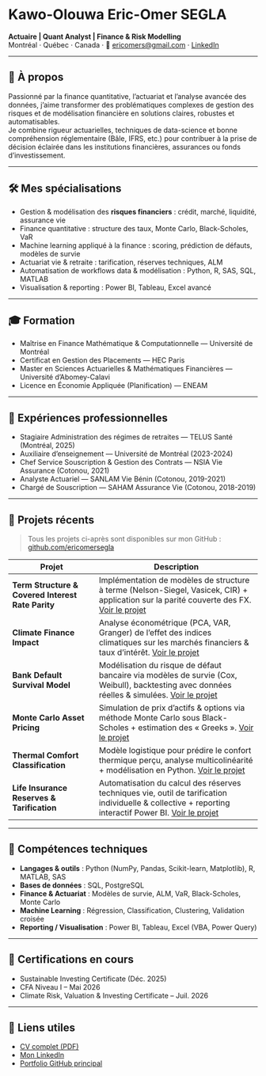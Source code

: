 # Kawo-Olouwa Eric-Omer SEGLA  
**Actuaire | Quant Analyst | Finance & Risk Modelling**  
Montréal · Québec · Canada · 📧 [ericomers@gmail.com](mailto:ericomers@gmail.com) · [LinkedIn](https://www.linkedin.com/in/kawo-olouwa-eric-omer-segla-3592a6183)

---

## 👋 À propos  
Passionné par la finance quantitative, l’actuariat et l’analyse avancée des données, j’aime transformer des problématiques complexes de gestion des risques et de modélisation financière en solutions claires, robustes et automatisables.  
Je combine rigueur actuarielles, techniques de data-science et bonne compréhension réglementaire (Bâle, IFRS, etc.) pour contribuer à la prise de décision éclairée dans les institutions financières, assurances ou fonds d’investissement.

---

## 🛠️ Mes spécialisations  
- Gestion & modélisation des **risques financiers** : crédit, marché, liquidité, assurance vie  
- Finance quantitative : structure des taux, Monte Carlo, Black-Scholes, VaR  
- Machine learning appliqué à la finance : scoring, prédiction de défauts, modèles de survie  
- Actuariat vie & retraite : tarification, réserves techniques, ALM  
- Automatisation de workflows data & modélisation : Python, R, SAS, SQL, MATLAB  
- Visualisation & reporting : Power BI, Tableau, Excel avancé  

---

## 🎓 Formation  
- Maîtrise en Finance Mathématique & Computationnelle — Université de Montréal  
- Certificat en Gestion des Placements — HEC Paris  
- Master en Sciences Actuarielles & Mathématiques Financières — Université d’Abomey-Calavi  
- Licence en Économie Appliquée (Planification) — ENEAM  

---

## 💼 Expériences professionnelles  
- Stagiaire Administration des régimes de retraites — TELUS Santé (Montréal, 2025)  
- Auxiliaire d’enseignement — Université de Montréal (2023-2024)  
- Chef Service Souscription & Gestion des Contrats — NSIA Vie Assurance (Cotonou, 2021)  
- Analyste Actuariel — SANLAM Vie Bénin (Cotonou, 2019-2021)  
- Chargé de Souscription — SAHAM Assurance Vie (Cotonou, 2018-2019)  

---

## 📂 Projets récents  
> Tous les projets ci-après sont disponibles sur mon GitHub : [github.com/ericomersegla](https://github.com/ericomersegla)

| Projet | Description |
|--------|------------|
| **Term Structure & Covered Interest Rate Parity** | Implémentation de modèles de structure à terme (Nelson-Siegel, Vasicek, CIR) + application sur la parité couverte des FX. [Voir le projet](https://github.com/ericomersegla/term-structure-model) |
| **Climate Finance Impact** | Analyse économétrique (PCA, VAR, Granger) de l’effet des indices climatiques sur les marchés financiers & taux d’intérêt. [Voir le projet](https://github.com/ericomersegla/climate-finance-impact) |
| **Bank Default Survival Model** | Modélisation du risque de défaut bancaire via modèles de survie (Cox, Weibull), backtesting avec données réelles & simulées. [Voir le projet](https://github.com/ericomersegla/bank-default-survival-model) |
| **Monte Carlo Asset Pricing** | Simulation de prix d’actifs & options via méthode Monte Carlo sous Black-Scholes + estimation des « Greeks ». [Voir le projet](https://github.com/ericomersegla/montecarlo-asset-pricing) |
| **Thermal Comfort Classification** | Modèle logistique pour prédire le confort thermique perçu, analyse multicolinéarité + modélisation en Python. [Voir le projet](https://github.com/ericomersegla/thermal-comfort-logit) |
| **Life Insurance Reserves & Tarification** | Automatisation du calcul des réserves techniques vie, outil de tarification individuelle & collective + reporting interactif Power BI. [Voir le projet](https://github.com/ericomersegla/life-insurance-reserves) |

---

## 📌 Compétences techniques  
- **Langages & outils** : Python (NumPy, Pandas, Scikit-learn, Matplotlib), R, MATLAB, SAS  
- **Bases de données** : SQL, PostgreSQL  
- **Finance & Actuariat** : Modèles de survie, ALM, VaR, Black-Scholes, Monte Carlo  
- **Machine Learning** : Régression, Classification, Clustering, Validation croisée  
- **Reporting / Visualisation** : Power BI, Tableau, Excel (VBA, Power Query)  

---

## 🎯 Certifications en cours  
- Sustainable Investing Certificate (Déc. 2025)  
- CFA Niveau I – Mai 2026  
- Climate Risk, Valuation & Investing Certificate – Juil. 2026  

---

## 🔗 Liens utiles  
- [CV complet (PDF)](./CV_SEGLA_Kawo-Olouwa.pdf)  
- [Mon LinkedIn](https://www.linkedin.com/in/kawo-olouwa-eric-omer-segla-3592a6183)  
- [Portfolio GitHub principal](https://github.com/ericomersegla)

